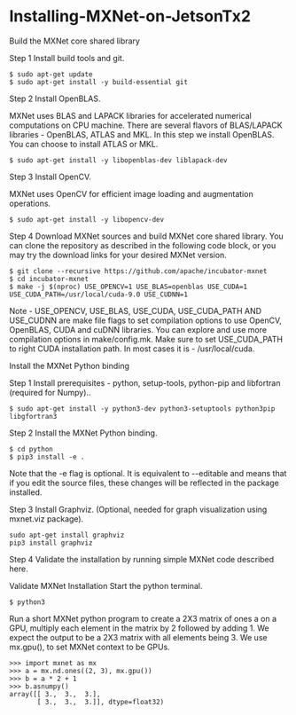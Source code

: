 # Installing-MXNet-on-JetsonTx2

Build the MXNet core shared library

Step 1 Install build tools and git.
```
$ sudo apt-get update
$ sudo apt-get install -y build-essential git
```
Step 2 Install OpenBLAS.

MXNet uses BLAS and LAPACK libraries for accelerated numerical computations on CPU machine. There are several flavors of BLAS/LAPACK libraries - OpenBLAS, ATLAS and MKL. In this step we install OpenBLAS. You can choose to install ATLAS or MKL.
```
$ sudo apt-get install -y libopenblas-dev liblapack-dev
```
Step 3 Install OpenCV.

MXNet uses OpenCV for efficient image loading and augmentation operations.
```
$ sudo apt-get install -y libopencv-dev
```
Step 4 Download MXNet sources and build MXNet core shared library. You can clone the repository as described in the following code block, or you may try the download links for your desired MXNet version.
```
$ git clone --recursive https://github.com/apache/incubator-mxnet
$ cd incubator-mxnet
$ make -j $(nproc) USE_OPENCV=1 USE_BLAS=openblas USE_CUDA=1 USE_CUDA_PATH=/usr/local/cuda-9.0 USE_CUDNN=1

```
Note - USE_OPENCV, USE_BLAS, USE_CUDA, USE_CUDA_PATH AND USE_CUDNN are make file flags to set compilation options to use OpenCV, OpenBLAS, CUDA and cuDNN libraries. You can explore and use more compilation options in make/config.mk. Make sure to set USE_CUDA_PATH to right CUDA installation path. In most cases it is - /usr/local/cuda.



Install the MXNet Python binding

Step 1 Install prerequisites - python, setup-tools, python-pip and libfortran (required for Numpy)..
```
$ sudo apt-get install -y python3-dev python3-setuptools python3pip libgfortran3
```
Step 2 Install the MXNet Python binding.
```
$ cd python
$ pip3 install -e .
```
Note that the -e flag is optional. It is equivalent to --editable and means that if you edit the source files, these changes will be reflected in the package installed.

Step 3 Install Graphviz. (Optional, needed for graph visualization using mxnet.viz package).
```
sudo apt-get install graphviz
pip3 install graphviz

```
Step 4 Validate the installation by running simple MXNet code described here.

Validate MXNet Installation
Start the python terminal.
```
$ python3
```
Run a short MXNet python program to create a 2X3 matrix of ones a on a GPU, multiply each element in the matrix by 2 followed by adding 1. We expect the output to be a 2X3 matrix with all elements being 3. We use mx.gpu(), to set MXNet context to be GPUs.
```
>>> import mxnet as mx
>>> a = mx.nd.ones((2, 3), mx.gpu())
>>> b = a * 2 + 1
>>> b.asnumpy()
array([[ 3.,  3.,  3.],
       [ 3.,  3.,  3.]], dtype=float32)
       
```
